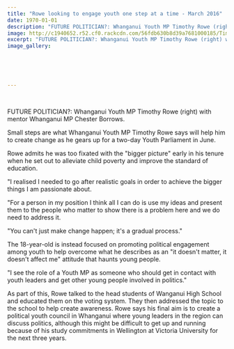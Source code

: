 ```yaml
---
title: "Rowe looking to engage youth one step at a time - March 2016"
date: 1970-01-01
description: "FUTURE POLITICIAN?: Whanganui Youth MP Timothy Rowe (right) with mentor Whanganui MP Chester Borrows, article from Wanganui Chronicle on 31/3/16..."
image: http://c1940652.r52.cf0.rackcdn.com/56fdb630b8d39a7681000185/Timothy-Rowe--mentor-Chester-Borrows-31.3.16-ex-student.jpg
excerpt: "FUTURE POLITICIAN?: Whanganui Youth MP Timothy Rowe (right) with mentor Whanganui MP Chester Borrows..."
image_gallery:
    
    
    
    
    
---
```


<p>&nbsp;</p>
<p><span>FUTURE POLITICIAN?: Whanganui Youth MP Timothy Rowe (right) with mentor Whanganui MP Chester Borrows.</span></p>
<p>Small steps are what Whanganui Youth MP Timothy Rowe says will help him to create change as he gears up for a two-day Youth Parliament in June.</p>
<p>Rowe admits he was too fixated with the "bigger picture" early in his tenure when he set out to alleviate child poverty and improve the standard of education.</p>
<p>"I realised I needed to go after realistic goals in order to achieve the bigger things I am passionate about.</p>
<p>"For a person in my position I think all I can do is use my ideas and present them to the people who matter to show there is a problem here and we do need to address it.</p>
<p>"You can't just make change happen; it's a gradual process."</p>
<p>The 18-year-old is instead focused on promoting political engagement among youth to help overcome what he describes as an "it doesn't matter, it doesn't affect me" attitude that haunts young people.</p>
<p>"I see the role of a Youth MP as someone who should get in contact with youth leaders and get other young people involved in politics."</p>
<p>As part of this, Rowe talked to the head students of Wanganui High School and educated them on the voting system. They then addressed the topic to the school to help create awareness. Rowe says his final aim is to create a political youth council in Whanganui where young leaders in the region can discuss politics, although this might be difficult to get up and running because of his study commitments in Wellington at Victoria University for the next three years.</p>

